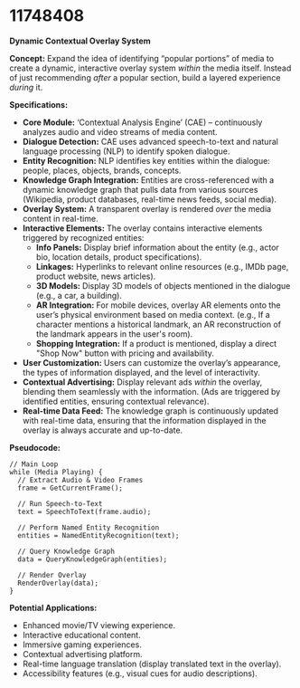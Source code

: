 # 11748408

**Dynamic Contextual Overlay System**

**Concept:** Expand the idea of identifying “popular portions” of media to create a dynamic, interactive overlay system *within* the media itself. Instead of just recommending *after* a popular section, build a layered experience *during* it.

**Specifications:**

*   **Core Module:** ‘Contextual Analysis Engine’ (CAE) – continuously analyzes audio and video streams of media content.
*   **Dialogue Detection:** CAE uses advanced speech-to-text and natural language processing (NLP) to identify spoken dialogue.
*   **Entity Recognition:** NLP identifies key entities within the dialogue: people, places, objects, brands, concepts.
*   **Knowledge Graph Integration:** Entities are cross-referenced with a dynamic knowledge graph that pulls data from various sources (Wikipedia, product databases, real-time news feeds, social media).
*   **Overlay System:** A transparent overlay is rendered *over* the media content in real-time.
*   **Interactive Elements:** The overlay contains interactive elements triggered by recognized entities:
    *   **Info Panels:** Display brief information about the entity (e.g., actor bio, location details, product specifications).
    *   **Linkages:** Hyperlinks to relevant online resources (e.g., IMDb page, product website, news articles).
    *   **3D Models:** Display 3D models of objects mentioned in the dialogue (e.g., a car, a building).
    *   **AR Integration:** For mobile devices, overlay AR elements onto the user’s physical environment based on media context. (e.g., If a character mentions a historical landmark, an AR reconstruction of the landmark appears in the user's room).
    *   **Shopping Integration:** If a product is mentioned, display a direct "Shop Now" button with pricing and availability.
*   **User Customization:** Users can customize the overlay’s appearance, the types of information displayed, and the level of interactivity.
*   **Contextual Advertising:** Display relevant ads *within* the overlay, blending them seamlessly with the information. (Ads are triggered by identified entities, ensuring contextual relevance).
*   **Real-time Data Feed:** The knowledge graph is continuously updated with real-time data, ensuring that the information displayed in the overlay is always accurate and up-to-date.

**Pseudocode:**

```
// Main Loop
while (Media Playing) {
  // Extract Audio & Video Frames
  frame = GetCurrentFrame();

  // Run Speech-to-Text
  text = SpeechToText(frame.audio);

  // Perform Named Entity Recognition
  entities = NamedEntityRecognition(text);

  // Query Knowledge Graph
  data = QueryKnowledgeGraph(entities);

  // Render Overlay
  RenderOverlay(data);
}
```

**Potential Applications:**

*   Enhanced movie/TV viewing experience.
*   Interactive educational content.
*   Immersive gaming experiences.
*   Contextual advertising platform.
*   Real-time language translation (display translated text in the overlay).
*   Accessibility features (e.g., visual cues for audio descriptions).